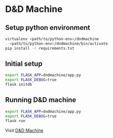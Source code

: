 # D&D Machine

## Setup python environment

```bash
virtualenv <path/to/python-env>/dndmachine
. <path/to/python-env>/dndmachine/bin/activate
pip install -r requirements.txt
```

## Initial setup

```bash
export FLASK_APP=dndmachine/app.py
export FLASK_DEBUG=true
flask initdb
```

## Running D&D machine

```bash
export FLASK_APP=dndmachine/app.py
export FLASK_DEBUG=true
flask run
```

Visit [D&D Machine](http://localhost:5000)
